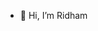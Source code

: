 - 👋 Hi, I’m Ridham

<!---
Ridham19/Ridham19 is a ✨ special ✨ repository because its `README.md` (this file) appears on your GitHub profile.
You can click the Preview link to take a look at your changes.
--->
